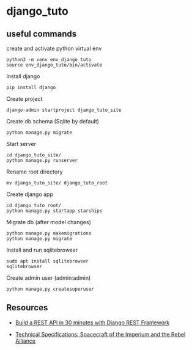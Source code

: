 # django_tuto

## useful commands

create and activate python virtual env
    
    python3 -m venv env_django_tuto
    source env_django_tuto/bin/activate
 
Install django

    pip install django

Create project

    django-admin startproject django_tuto_site

Create db schema (Sqlite by default)

    python manage.py migrate
 
Start server

    cd django_tuto_site/
    python manage.py runserver

Rename root directory 

    mv django_tuto_site/ django_tuto_root

Create django app

    cd django_tuto_root/
    python manage.py startapp starships
 
Migrate db (after model changes)

    python manage.py makemigrations
    python manage.py migrate

Install and run sqlitebrowser

    sudo apt install sqlitebrowser
    sqlitebrowser 

Create admin user (admin:admin)

    python manage.py createsuperuser
    
## Resources

- [Build a REST API in 30 minutes with Django REST Framework](https://medium.com/swlh/build-your-first-rest-api-with-django-rest-framework-e394e39a482c)

- [Technical Specifications: Spacecraft of the Imperium and the Rebel Alliance](https://starwars.fandom.com/wiki/Technical_Specifications:_Spacecraft_of_the_Imperium_and_the_Rebel_Alliance)

